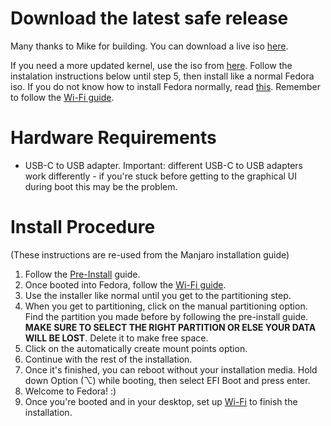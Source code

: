 # Download the latest safe release

Many thanks to Mike for building. You can download a live iso [here](https://github.com/mikeeq/mbp-fedora).

If you need a more updated kernel, use the iso from [here](https://github.com/sharpenedblade/t2linux-fedora-iso/releases). Follow the instalation instructions below until step 5, then install like a normal Fedora iso. If you do not know how to install Fedora normally, read [this](https://docs.fedoraproject.org/en-US/fedora/latest/install-guide/). Remember to follow the [Wi-Fi guide](https://wiki.t2linux.org/guides/wifi-bluetooth/).

# Hardware Requirements

-   USB-C to USB adapter. Important: different USB-C to USB adapters work differently - if you're stuck before getting to the graphical UI during boot this may be the problem.

# Install Procedure

(These instructions are re-used from the Manjaro installation guide)

1. Follow the [Pre-Install](https://wiki.t2linux.org/guides/preinstall) guide.
2. Once booted into Fedora, follow the [Wi-Fi guide](https://wiki.t2linux.org/guides/wifi-bluetooth/).
3. Use the installer like normal until you get to the partitioning step.
4. When you get to partitioning, click on the manual partitioning option. Find the partition you made before by following the pre-install guide. **MAKE SURE TO SELECT THE RIGHT PARTITION OR ELSE YOUR DATA WILL BE LOST**. Delete it to make free space.
5. Click on the automatically create mount points option.
6. Continue with the rest of the installation.
7. Once it's finished, you can reboot without your installation media. Hold down Option (⌥) while booting, then select EFI Boot and press enter.
8. Welcome to Fedora! :)
9. Once you're booted and in your desktop, set up [Wi-Fi](https://wiki.t2linux.org/guides/wifi-bluetooth/) to finish the installation.
